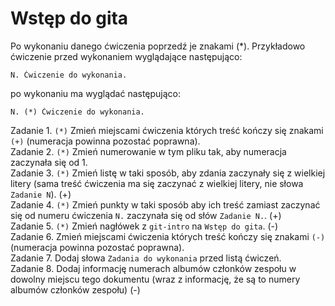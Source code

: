 # Wstęp do gita

Po wykonaniu danego ćwiczenia poprzedź je znakami (*).
Przykładowo ćwiczenie przed wykonaniem wyglądające następująco:
```
N. Ćwiczenie do wykonania.
```
po wykonaniu ma wyglądać następująco:
```
N. (*) Ćwiczenie do wykonania.
```

Zadanie 1. ```(*)``` Zmień miejscami ćwiczenia których treść kończy się znakami `(+)` (numeracja powinna pozostać poprawna).  
Zadanie 2. ```(*)``` Zmień numerowanie w tym pliku tak, aby numeracja zaczynała się od 1.  
Zadanie 3. ```(*)``` Zmień listę w taki sposób, aby zdania zaczynały się z wielkiej litery (sama treść ćwiczenia ma się zaczynać z wielkiej litery, nie słowa `Zadanie N`). (+)  
Zadanie 4. ```(*)``` Zmień punkty w taki sposób aby ich treść zamiast zaczynać się od numeru ćwiczenia `N.` zaczynała się od słów `Zadanie N.`. (+)  
Zadanie 5. ```(*)``` Zmień nagłówek z `git-intro` na `Wstęp do gita`. (-)  
Zadanie 6. Zmień miejscami ćwiczenia których treść kończy się znakami `(-)` (numeracja powinna pozostać poprawna).  
Zadanie 7. Dodaj słowa `Zadania do wykonania` przed listą ćwiczeń.  
Zadanie 8. Dodaj informację numerach albumów członków zespołu w dowolny miejscu tego dokumentu (wraz z informację, że są to numery albumów członków zespołu) (-)  
